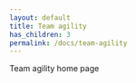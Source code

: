 ```yaml
---
layout: default
title: Team agility
has_children: 3
permalink: /docs/team-agility
---
```


Team agility home page

